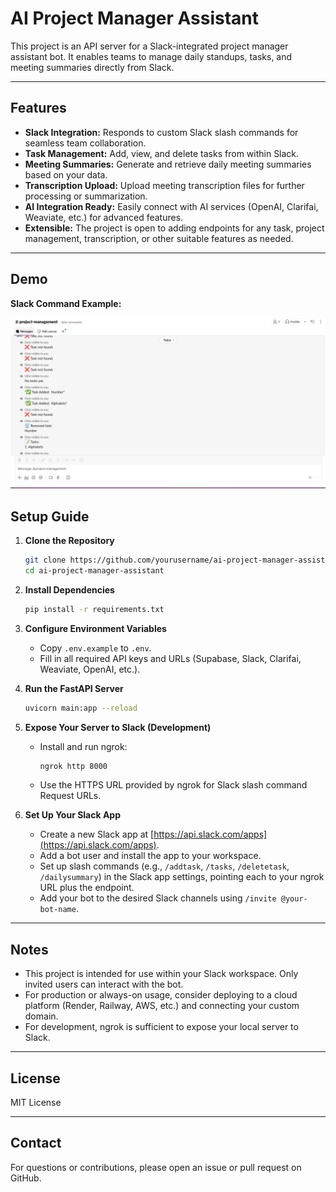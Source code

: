 # AI Project Manager Assistant

This project is an API server for a Slack-integrated project manager assistant bot. It enables teams to manage daily standups, tasks, and meeting summaries directly from Slack.

---

## Features

- **Slack Integration:** Responds to custom Slack slash commands for seamless team collaboration.
- **Task Management:** Add, view, and delete tasks from within Slack.
- **Meeting Summaries:** Generate and retrieve daily meeting summaries based on your data.
- **Transcription Upload:** Upload meeting transcription files for further processing or summarization.
- **AI Integration Ready:** Easily connect with AI services (OpenAI, Clarifai, Weaviate, etc.) for advanced features.
- **Extensible:** The project is open to adding endpoints for any task, project management, transcription, or other suitable features as needed.

---

## Demo

**Slack Command Example:**

![Bot Screenshot](Slack_Channel.png)

## Setup Guide

1. **Clone the Repository**

   ```bash
   git clone https://github.com/yourusername/ai-project-manager-assistant.git
   cd ai-project-manager-assistant
   ```

2. **Install Dependencies**

   ```bash
   pip install -r requirements.txt
   ```

3. **Configure Environment Variables**

   - Copy `.env.example` to `.env`.
   - Fill in all required API keys and URLs (Supabase, Slack, Clarifai, Weaviate, OpenAI, etc.).

4. **Run the FastAPI Server**

   ```bash
   uvicorn main:app --reload
   ```

5. **Expose Your Server to Slack (Development)**

   - Install and run ngrok:
     ```bash
     ngrok http 8000
     ```
   - Use the HTTPS URL provided by ngrok for Slack slash command Request URLs.

6. **Set Up Your Slack App**
   - Create a new Slack app at [https://api.slack.com/apps](https://api.slack.com/apps).
   - Add a bot user and install the app to your workspace.
   - Set up slash commands (e.g., `/addtask`, `/tasks`, `/deletetask`, `/dailysummary`) in the Slack app settings, pointing each to your ngrok URL plus the endpoint.
   - Add your bot to the desired Slack channels using `/invite @your-bot-name`.

---

## Notes

- This project is intended for use within your Slack workspace. Only invited users can interact with the bot.
- For production or always-on usage, consider deploying to a cloud platform (Render, Railway, AWS, etc.) and connecting your custom domain.
- For development, ngrok is sufficient to expose your local server to Slack.

---

## License

MIT License

---

## Contact

For questions or contributions, please open an issue or pull request on GitHub.
